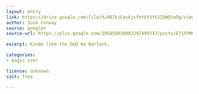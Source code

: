 ```yaml
---
layout: entry
link: https://drive.google.com/file/d/0B7kjCeskjcfnYkY3YkJIQWQ3aDg/view
author: Josh Conway
source: google+
source-url: https://plus.google.com/105858034882297499337/posts/E71FPMG1KWG

excerpt: Kinda like the D&D 4e Warlock.

categories:
- magic user

license: unknown
cost: free

---
```

